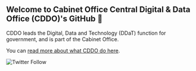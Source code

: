 ## Welcome to Cabinet Office Central Digital & Data Office (CDDO)'s GitHub :wave:

CDDO leads the Digital, Data and Technology (DDaT) function for government, and is part of the Cabinet Office.

You can [read more about what CDDO do here](https://www.gov.uk/government/organisations/central-digital-and-data-office/about).

![Twitter Follow](https://img.shields.io/twitter/follow/cabinetofficeuk?style=social)
